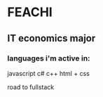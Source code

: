# FEACHI

## IT economics major 

### languages i'm active in:
javascript
c#
c++
html + css

road to fullstack

